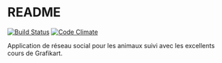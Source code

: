 # README
[![Build Status](https://travis-ci.org/tboucheau/petsy.svg?branch=master)](https://travis-ci.org/tboucheau/petsy)
[![Code Climate](https://codeclimate.com/github/tboucheau/petsy/badges/gpa.svg)](https://codeclimate.com/github/tboucheau/petsy)


Application de réseau social pour les animaux suivi avec les excellents cours de Grafikart.

